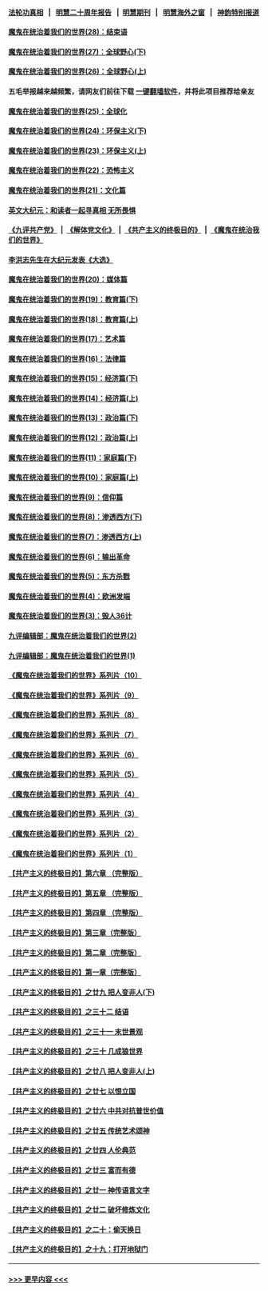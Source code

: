 #### [法轮功真相](https://github.com/gfw-breaker/truth/blob/master/README.md?t=0) &nbsp;&nbsp;|&nbsp;&nbsp; [明慧二十周年报告](https://github.com/gfw-breaker/mh-reports/blob/master/README.md?t=0) &nbsp;&nbsp;|&nbsp;&nbsp;[明慧期刊](https://github.com/gfw-breaker/mh-qikan) &nbsp;&nbsp;|&nbsp;&nbsp; [明慧海外之窗](https://github.com/gfw-breaker/mh-news/blob/master/README.md?t=0) &nbsp;&nbsp;|&nbsp;&nbsp; [神韵特别报道](https://github.com/gfw-breaker/mh-news/blob/master/shenyun.md?t=0)
#### [魔鬼在统治着我们的世界(28)：结束语](../pages/nsc422/n10936246.md?t=07210351) 
#### [魔鬼在统治着我们的世界(27)：全球野心(下)](../pages/nsc422/n10928319.md?t=07210351) 
#### [魔鬼在统治着我们的世界(26)：全球野心(上)](../pages/nsc422/n10900318.md?t=07210351) 
#### 五毛举报越来越频繁，请网友们前往下载 [一键翻墙软件](https://github.com/gfw-breaker/ssr-accounts)，并将此项目推荐给亲友
#### [魔鬼在统治着我们的世界(25)：全球化](../pages/nsc422/n10788205.md?t=07210351) 
#### [魔鬼在统治着我们的世界(24)：环保主义(下)](../pages/nsc422/n10695307.md?t=07210351) 
#### [魔鬼在统治着我们的世界(23)：环保主义(上)](../pages/nsc422/n10688613.md?t=07210351) 
#### [魔鬼在统治着我们的世界(22)：恐怖主义](../pages/nsc422/n10614727.md?t=07210351) 
#### [魔鬼在统治着我们的世界(21)：文化篇](../pages/nsc422/n10597706.md?t=07210351) 
#### [英文大纪元：和读者一起寻真相 无所畏惧](../pages/nsc422/n12542027.md?t=07210351) 
#### [《九评共产党》](https://github.com/begood0513/9ping.md/blob/master/README.md) &nbsp;|&nbsp; [《解体党文化》](../../../../jtdwh.md/blob/master/README.md)  &nbsp;|&nbsp; [《共产主义的终极目的》](../../../../gczydzjmd.md/blob/master/README.md) &nbsp;|&nbsp; [《魔鬼在统治我们的世界》](../../../../mgztzwmdsj.md/blob/master/README.md) 
#### [李洪志先生在大纪元发表《大选》](../pages/nsc422/n12534746.md?t=07210351) 
#### [魔鬼在统治着我们的世界(20)：媒体篇](../pages/nsc422/n10586579.md?t=07210351) 
#### [魔鬼在统治着我们的世界(19)：教育篇(下)](../pages/nsc422/n10564808.md?t=07210351) 
#### [魔鬼在统治着我们的世界(18)：教育篇(上)](../pages/nsc422/n10526970.md?t=07210351) 
#### [魔鬼在统治着我们的世界(17)：艺术篇](../pages/nsc422/n10499093.md?t=07210351) 
#### [魔鬼在统治着我们的世界(16)：法律篇](../pages/nsc422/n10485969.md?t=07210351) 
#### [魔鬼在统治着我们的世界(15)：经济篇(下)](../pages/nsc422/n10469975.md?t=07210351) 
#### [魔鬼在统治着我们的世界(14)：经济篇(上)](../pages/nsc422/n10457370.md?t=07210351) 
#### [魔鬼在统治着我们的世界(13)：政治篇(下)](../pages/nsc422/n10448270.md?t=07210351) 
#### [魔鬼在统治着我们的世界(12)：政治篇(上)](../pages/nsc422/n10444576.md?t=07210351) 
#### [魔鬼在统治着我们的世界(11)：家庭篇(下)](../pages/nsc422/n10440961.md?t=07210351) 
#### [魔鬼在统治着我们的世界(10)：家庭篇(上)](../pages/nsc422/n10435448.md?t=07210351) 
#### [魔鬼在统治着我们的世界(9)：信仰篇](../pages/nsc422/n10432159.md?t=07210351) 
#### [魔鬼在统治着我们的世界(8)：渗透西方(下)](../pages/nsc422/n10429603.md?t=07210351) 
#### [魔鬼在统治着我们的世界(7)：渗透西方(上)](../pages/nsc422/n10426013.md?t=07210351) 
#### [魔鬼在统治着我们的世界(6)：输出革命](../pages/nsc422/n10421536.md?t=07210351) 
#### [魔鬼在统治着我们的世界(5)：东方杀戮](../pages/nsc422/n10417707.md?t=07210351) 
#### [魔鬼在统治着我们的世界(4)：欧洲发端](../pages/nsc422/n10414890.md?t=07210351) 
#### [魔鬼在统治着我们的世界(3)：毁人36计](../pages/nsc422/n10411583.md?t=07210351) 
#### [九评编辑部：魔鬼在统治着我们的世界(2)](../pages/nsc422/n10410036.md?t=07210351) 
#### [九评编辑部：魔鬼在统治着我们的世界(1)](../pages/nsc422/n10406825.md?t=07210351) 
#### [《魔鬼在统治着我们的世界》系列片（10）](../pages/nsc422/n12292670.md?t=07210351) 
#### [《魔鬼在统治着我们的世界》系列片（9）](../pages/nsc422/n12290859.md?t=07210351) 
#### [《魔鬼在统治着我们的世界》系列片（8）](../pages/nsc422/n12287445.md?t=07210351) 
#### [《魔鬼在统治着我们的世界》系列片（7）](../pages/nsc422/n12283425.md?t=07210351) 
#### [《魔鬼在统治着我们的世界》系列片（6）](../pages/nsc422/n12282314.md?t=07210351) 
#### [《魔鬼在统治着我们的世界》系列片（5）](../pages/nsc422/n12281419.md?t=07210351) 
#### [《魔鬼在统治着我们的世界》系列片（4）](../pages/nsc422/n12274024.md?t=07210351) 
#### [《魔鬼在统治着我们的世界》系列片（3）](../pages/nsc422/n12271322.md?t=07210351) 
#### [《魔鬼在统治着我们的世界》系列片（2）](../pages/nsc422/n12269049.md?t=07210351) 
#### [《魔鬼在统治着我们的世界》系列片（1）](../pages/nsc422/n12267575.md?t=07210351) 
#### [【共产主义的终极目的】第六章 （完整版）](../pages/nsc422/n11428913.md?t=07210351) 
#### [【共产主义的终极目的】第五章 （完整版）](../pages/nsc422/n11428912.md?t=07210351) 
#### [【共产主义的终极目的】第四章 （完整版）](../pages/nsc422/n11428907.md?t=07210351) 
#### [【共产主义的终极目的】第三章（完整版）](../pages/nsc422/n11428848.md?t=07210351) 
#### [【共产主义的终极目的】第二章（完整版）](../pages/nsc422/n11428831.md?t=07210351) 
#### [【共产主义的终极目的】第一章（完整版）](../pages/nsc422/n11417651.md?t=07210351) 
#### [【共产主义的终极目的】之廿九 把人变非人(下)](../pages/nsc422/n11344140.md?t=07210351) 
#### [【共产主义的终极目的】之三十二 结语](../pages/nsc422/n11360535.md?t=07210351) 
#### [【共产主义的终极目的】之三十一 末世景观](../pages/nsc422/n11351129.md?t=07210351) 
#### [【共产主义的终极目的】之三十 几成狼世界](../pages/nsc422/n11348280.md?t=07210351) 
#### [【共产主义的终极目的】之廿八 把人变非人(上)](../pages/nsc422/n11340492.md?t=07210351) 
#### [【共产主义的终极目的】之廿七 以恨立国](../pages/nsc422/n11336944.md?t=07210351) 
#### [【共产主义的终极目的】之廿六 中共对抗普世价值](../pages/nsc422/n11324785.md?t=07210351) 
#### [【共产主义的终极目的】之廿五 传统艺术颂神](../pages/nsc422/n11296396.md?t=07210351) 
#### [【共产主义的终极目的】之廿四 人伦典范](../pages/nsc422/n11296397.md?t=07210351) 
#### [【共产主义的终极目的】之廿三 富而有德](../pages/nsc422/n11283598.md?t=07210351) 
#### [【共产主义的终极目的】之廿一 神传语言文字](../pages/nsc422/n11263265.md?t=07210351) 
#### [【共产主义的终极目的】之廿二 破坏修炼文化](../pages/nsc422/n11245728.md?t=07210351) 
#### [【共产主义的终极目的】之二十：偷天换日](../pages/nsc422/n11238846.md?t=07210351) 
#### [【共产主义的终极目的】之十九：打开地狱门](../pages/nsc422/n11206376.md?t=07210351) 

----
#### [ >>> 更早内容 <<< ](../indexes/nsc422-earlier.md)
